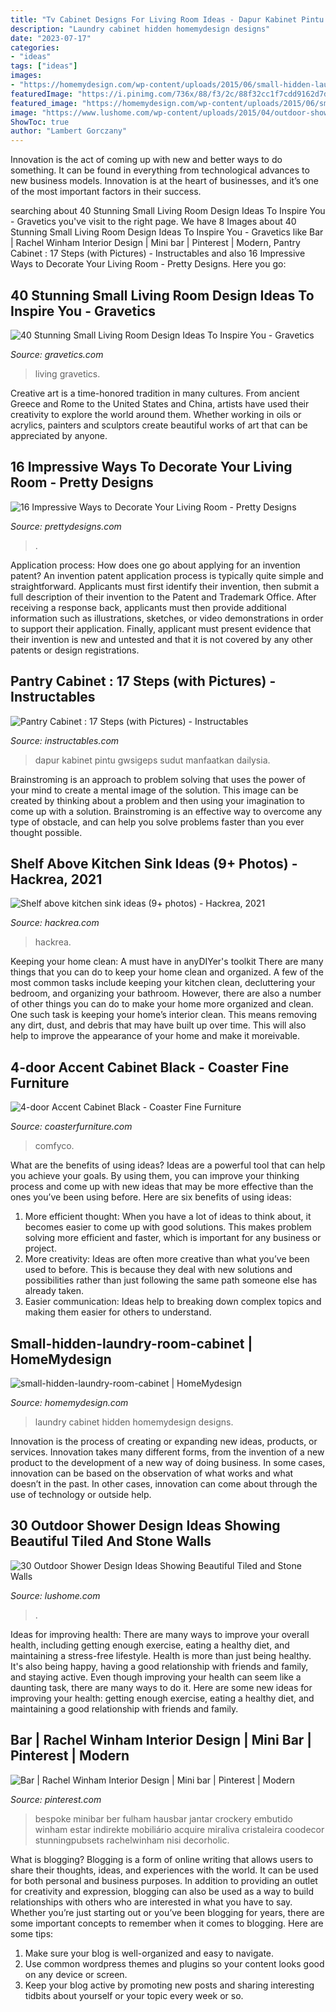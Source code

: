 ```yaml
---
title: "Tv Cabinet Designs For Living Room Ideas - Dapur Kabinet Pintu Gwsigeps Sudut Manfaatkan Dailysia"
description: "Laundry cabinet hidden homemydesign designs"
date: "2023-07-17"
categories:
- "ideas"
tags: ["ideas"]
images:
- "https://homemydesign.com/wp-content/uploads/2015/06/small-hidden-laundry-room-cabinet.jpg"
featuredImage: "https://i.pinimg.com/736x/88/f3/2c/88f32cc1f7cdd9162d7dadde7057fd1f.jpg"
featured_image: "https://homemydesign.com/wp-content/uploads/2015/06/small-hidden-laundry-room-cabinet.jpg"
image: "https://www.lushome.com/wp-content/uploads/2015/04/outdoor-shower-design-ideas-12.jpg"
ShowToc: true
author: "Lambert Gorczany"
---
```



Innovation is the act of coming up with new and better ways to do something. It can be found in everything from technological advances to new business models. Innovation is at the heart of businesses, and it’s one of the most important factors in their success.

	

		
searching about 40 Stunning Small Living Room Design Ideas To Inspire You - Gravetics you've visit to the right page. We have 8 Images about 40 Stunning Small Living Room Design Ideas To Inspire You - Gravetics like Bar | Rachel Winham Interior Design | Mini bar | Pinterest | Modern, Pantry Cabinet : 17 Steps (with Pictures) - Instructables and also 16 Impressive Ways to Decorate Your Living Room - Pretty Designs. Here you go:
		
    
## 40 Stunning Small Living Room Design Ideas To Inspire You - Gravetics

<img loading=lazy src="https://www.gravetics.com/wp-content/uploads/2016/12/Southwestern-Living-Room.jpg" onerror="this.onerror=null;this.src='https://tse2.mm.bing.net/th?id=OIP.PUusrhfbbOGSR5ozORY1lgHaK4&amp;pid=15.1';" alt="40 Stunning Small Living Room Design Ideas To Inspire You - Gravetics">

_Source: gravetics.com_

>living gravetics. 

	

Creative art is a time-honored tradition in many cultures. From ancient Greece and Rome to the United States and China, artists have used their creativity to explore the world around them. Whether working in oils or acrylics, painters and sculptors create beautiful works of art that can be appreciated by anyone.

    
## 16 Impressive Ways To Decorate Your Living Room - Pretty Designs

<img loading=lazy src="https://www.prettydesigns.com/wp-content/uploads/2015/08/Storage-Baskets.jpg" onerror="this.onerror=null;this.src='https://tse4.mm.bing.net/th?id=OIP.Mc2y8guFc791Ore-B5_mGAHaJ3&amp;pid=15.1';" alt="16 Impressive Ways to Decorate Your Living Room - Pretty Designs">

_Source: prettydesigns.com_

>. 

	

Application process: How does one go about applying for an invention patent?
An invention patent application process is typically quite simple and straightforward. Applicants must first identify their invention, then submit a full description of their invention to the Patent and Trademark Office. After receiving a response back, applicants must then provide additional information such as illustrations, sketches, or video demonstrations in order to support their application. Finally, applicant must present evidence that their invention is new and untested and that it is not covered by any other patents or design registrations.

    
## Pantry Cabinet : 17 Steps (with Pictures) - Instructables

<img loading=lazy src="https://content.instructables.com/ORIG/FD0/3QA9/HCV8TZKH/FD03QA9HCV8TZKH.jpg?frame=1" onerror="this.onerror=null;this.src='https://tse3.mm.bing.net/th?id=OIP.rwrmztrtfF5wEhMW9L9ovwHaLE&amp;pid=15.1';" alt="Pantry Cabinet : 17 Steps (with Pictures) - Instructables">

_Source: instructables.com_

>dapur kabinet pintu gwsigeps sudut manfaatkan dailysia. 

	

Brainstroming is an approach to problem solving that uses the power of your mind to create a mental image of the solution. This image can be created by thinking about a problem and then using your imagination to come up with a solution. Brainstroming is an effective way to overcome any type of obstacle, and can help you solve problems faster than you ever thought possible.

    
## Shelf Above Kitchen Sink Ideas (9+ Photos) - Hackrea, 2021

<img loading=lazy src="https://www.hackrea.com/wp-content/uploads/2020/11/Open-cabinet-above-kitchen-sink.jpg" onerror="this.onerror=null;this.src='https://tse3.mm.bing.net/th?id=OIP.QUWio1GzG00PW9her_YLVQHaLH&amp;pid=15.1';" alt="Shelf above kitchen sink ideas (9+ photos) - Hackrea, 2021">

_Source: hackrea.com_

>hackrea. 

	

Keeping your home clean: A must have in anyDIYer's toolkit
There are many things that you can do to keep your home clean and organized. A few of the most common tasks include keeping your kitchen clean, decluttering your bedroom, and organizing your bathroom. However, there are also a number of other things you can do to make your home more organized and clean. One such task is keeping your home’s interior clean. This means removing any dirt, dust, and debris that may have built up over time. This will also help to improve the appearance of your home and make it moreivable.

    
## 4-door Accent Cabinet Black - Coaster Fine Furniture

<img loading=lazy src="https://www.coasterfurniture.com/wp-content/uploads/products/lifestyle/zoom/950639.jpg" onerror="this.onerror=null;this.src='https://tse4.mm.bing.net/th?id=OIP.J1carIIN5Yiwg-02i8MjKQHaGv&amp;pid=15.1';" alt="4-door Accent Cabinet Black - Coaster Fine Furniture">

_Source: coasterfurniture.com_

>comfyco. 

	

What are the benefits of using ideas?
Ideas are a powerful tool that can help you achieve your goals. By using them, you can improve your thinking process and come up with new ideas that may be more effective than the ones you’ve been using before. Here are six benefits of using ideas: 
1. More efficient thought: When you have a lot of ideas to think about, it becomes easier to come up with good solutions. This makes problem solving more efficient and faster, which is important for any business or project. 
2. More creativity: Ideas are often more creative than what you’ve been used to before. This is because they deal with new solutions and possibilities rather than just following the same path someone else has already taken. 
3. Easier communication: Ideas help to breaking down complex topics and making them easier for others to understand.

    
## Small-hidden-laundry-room-cabinet | HomeMydesign

<img loading=lazy src="https://homemydesign.com/wp-content/uploads/2015/06/small-hidden-laundry-room-cabinet.jpg" onerror="this.onerror=null;this.src='https://tse4.mm.bing.net/th?id=OIP.27cmfB8-WFvYkjFT2y2ldwHaLM&amp;pid=15.1';" alt="small-hidden-laundry-room-cabinet | HomeMydesign">

_Source: homemydesign.com_

>laundry cabinet hidden homemydesign designs. 

	

Innovation is the process of creating or expanding new ideas, products, or services. Innovation takes many different forms, from the invention of a new product to the development of a new way of doing business. In some cases, innovation can be based on the observation of what works and what doesn’t in the past. In other cases, innovation can come about through the use of technology or outside help.

    
## 30 Outdoor Shower Design Ideas Showing Beautiful Tiled And Stone Walls

<img loading=lazy src="https://www.lushome.com/wp-content/uploads/2015/04/outdoor-shower-design-ideas-12.jpg" onerror="this.onerror=null;this.src='https://tse3.mm.bing.net/th?id=OIP.V-P6Tu-TmOuOcJZIaeifFgAAAA&amp;pid=15.1';" alt="30 Outdoor Shower Design Ideas Showing Beautiful Tiled and Stone Walls">

_Source: lushome.com_

>. 

	

Ideas for improving health: There are many ways to improve your overall health, including getting enough exercise, eating a healthy diet, and maintaining a stress-free lifestyle.
Health is more than just being healthy. It's also being happy, having a good relationship with friends and family, and staying active. Even though improving your health can seem like a daunting task, there are many ways to do it. Here are some new ideas for improving your health: getting enough exercise, eating a healthy diet, and maintaining a good relationship with friends and family.

    
## Bar | Rachel Winham Interior Design | Mini Bar | Pinterest | Modern

<img loading=lazy src="https://i.pinimg.com/736x/88/f3/2c/88f32cc1f7cdd9162d7dadde7057fd1f.jpg" onerror="this.onerror=null;this.src='https://tse3.mm.bing.net/th?id=OIP.4hRkvTkGMhChce3QuNMSiQHaLG&amp;pid=15.1';" alt="Bar | Rachel Winham Interior Design | Mini bar | Pinterest | Modern">

_Source: pinterest.com_

>bespoke minibar ber fulham hausbar jantar crockery embutido winham estar indirekte mobiliário acquire miraliva cristaleira coodecor stunningpubsets rachelwinham nisi decorholic. 

	

What is blogging?
Blogging is a form of online writing that allows users to share their thoughts, ideas, and experiences with the world. It can be used for both personal and business purposes. In addition to providing an outlet for creativity and expression, blogging can also be used as a way to build relationships with others who are interested in what you have to say.
Whether you’re just starting out or you’ve been blogging for years, there are some important concepts to remember when it comes to blogging. Here are some tips:

1. Make sure your blog is well-organized and easy to navigate.
2. Use common wordpress themes and plugins so your content looks good on any device or screen.
3. Keep your blog active by promoting new posts and sharing interesting tidbits about yourself or your topic every week or so.

